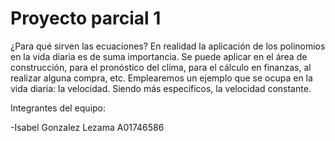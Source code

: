 # Proyecto parcial 1

¿Para qué sirven las ecuaciones? En realidad la aplicación de los polinomios en la vida diaria es de suma importancia. Se puede aplicar en el área de construcción, para el pronóstico del clima, para el cálculo en finanzas, al realizar alguna compra, etc. Emplearemos un ejemplo que se ocupa en la vida diaria: la velocidad. Siendo más específicos, la velocidad constante.


Integrantes del equipo:

-Isabel Gonzalez Lezama A01746586
